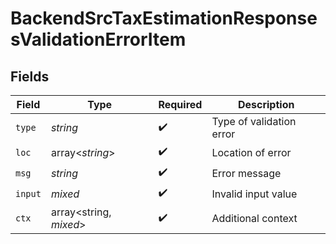 # BackendSrcTaxEstimationResponsesValidationErrorItem


## Fields

| Field                    | Type                     | Required                 | Description              |
| ------------------------ | ------------------------ | ------------------------ | ------------------------ |
| `type`                   | *string*                 | :heavy_check_mark:       | Type of validation error |
| `loc`                    | array<*string*>          | :heavy_check_mark:       | Location of error        |
| `msg`                    | *string*                 | :heavy_check_mark:       | Error message            |
| `input`                  | *mixed*                  | :heavy_check_mark:       | Invalid input value      |
| `ctx`                    | array<string, *mixed*>   | :heavy_check_mark:       | Additional context       |